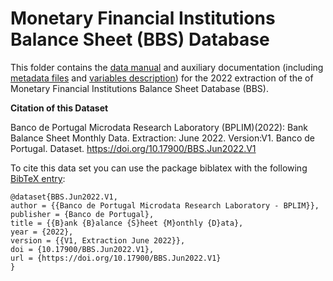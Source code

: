 # Monetary Financial Institutions Balance Sheet (BBS) Database

 This folder contains the [data manual](https://github.com/BPLIM/Manuals/blob/master/Data/BBS/JUN22/manual_BBS_Jun2022.pdf) and auxiliary documentation (including [metadata files](https://github.com/BPLIM/Manuals/blob/master/Data/BBS/JUN22/aux_files/describe_dataset) and [variables description](https://github.com/BPLIM/Manuals/blob/master/Data/BBS/JUN22/aux_files/variables_description)) for the 2022 extraction of the of Monetary Financial Institutions Balance Sheet Database (BBS).

**Citation of this Dataset**

Banco de Portugal Microdata Research Laboratory (BPLIM)(2022): Bank Balance Sheet Monthly Data. Extraction: June 2022. Version:V1. Banco de Portugal. Dataset. https://doi.org/10.17900/BBS.Jun2022.V1


To cite this data set you can use the package biblatex with the following [BibTeX entry](https://github.com/BPLIM/Manuals/blob/master/Data/BBS/JUN22/aux_files/bibtex/BBS.bib):

```
@dataset{BBS.Jun2022.V1,
author = {{Banco de Portugal Microdata Research Laboratory - BPLIM}},
publisher = {Banco de Portugal},
title = {{B}ank {B}alance {S}heet {M}onthly {D}ata},
year = {2022},
version = {{V1, Extraction June 2022}},
doi = {10.17900/BBS.Jun2022.V1},
url = {https://doi.org/10.17900/BBS.Jun2022.V1}
}
```
